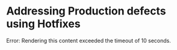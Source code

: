 # Addressing Production defects using Hotfixes

Error: Rendering this content exceeded the timeout of 10 seconds.